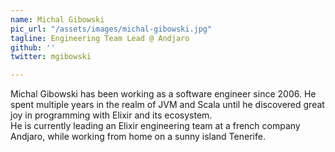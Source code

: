```yaml
---
name: Michal Gibowski
pic_url: "/assets/images/michal-gibowski.jpg"
tagline: Engineering Team Lead @ Andjaro
github: ''
twitter: mgibowski

---
```

Michal Gibowski has been working as a software engineer since 2006. He spent multiple years in the realm of JVM and Scala until he discovered great joy in programming with Elixir and its ecosystem.  
He is currently leading an Elixir engineering team at a french company Andjaro, while working from home on a sunny island Tenerife.